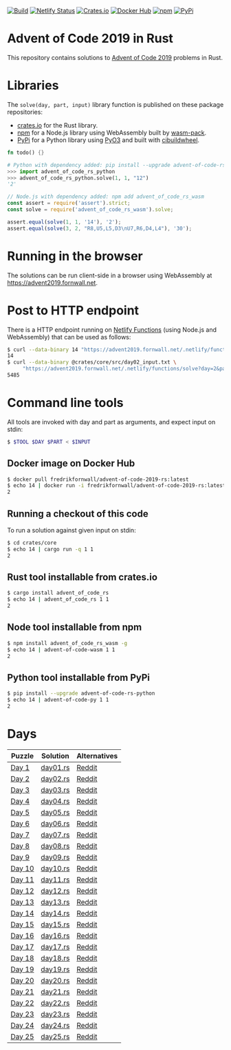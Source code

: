 [![Build](https://github.com/fornwall/advent-of-code-2019-rs/workflows/Github%20CI/badge.svg)](https://github.com/fornwall/advent-of-code-2019-rs/actions?query=workflow%3A%22Github+CI%22)
[![Netlify Status](https://api.netlify.com/api/v1/badges/8cb47a76-7cd7-4545-9f10-56ba075c8e41/deploy-status)](https://app.netlify.com/sites/mystifying-blackwell-9e705f/deploys)
[![Crates.io](https://img.shields.io/crates/v/advent_of_code_rs.svg)](https://crates.io/crates/advent_of_code_rs)
[![Docker Hub](https://img.shields.io/docker/v/fredrikfornwall/advent-of-code-2019-rs.svg?label=docker)](https://hub.docker.com/repository/docker/fredrikfornwall/advent-of-code-2019-rs/)
[![npm](https://img.shields.io/npm/v/advent_of_code_rs_wasm.svg)](https://www.npmjs.com/package/advent_of_code_rs_wasm)
[![PyPi](https://img.shields.io/pypi/v/advent-of-code-rs-python.svg)](https://pypi.org/project/advent-of-code-rs-python/)

# Advent of Code 2019 in Rust
This repository contains solutions to [Advent of Code 2019](https://adventofcode.com/2019) problems in Rust.

# Libraries
The `solve(day, part, input)` library function is published on these package repositories:

- [crates.io](https://crates.io/crates/advent_of_code_rs) for the Rust library.
- [npm](https://www.npmjs.com/package/advent_of_code_rs_wasm) for a Node.js library using WebAssembly built by [wasm-pack](https://rustwasm.github.io/wasm-pack/).
- [PyPi](https://pypi.org/project/advent-of-code-rs-python) for a Python library using [PyO3](https://pyo3.rs/) and built with [cibuildwheel](https://cibuildwheel.readthedocs.io/).

```rust
fn todo() {}
```

```python
# Python with dependency added: pip install --upgrade advent-of-code-rs-python
>>> import advent_of_code_rs_python
>>> advent_of_code_rs_python.solve(1, 1, "12")
'2'
```

```js
// Node.js with dependency added: npm add advent_of_code_rs_wasm
const assert = require('assert').strict;
const solve = require('advent_of_code_rs_wasm').solve;

assert.equal(solve(1, 1, '14'), '2');
assert.equal(solve(3, 2, "R8,U5,L5,D3\nU7,R6,D4,L4"), '30');
```

# Running in the browser
The solutions can be run client-side in a browser using WebAssembly at https://advent2019.fornwall.net.

# Post to HTTP endpoint
There is a HTTP endpoint running on [Netlify Functions](https://www.netlify.com/products/functions/) (using Node.js and WebAssembly) that can be used as follows:

```sh
$ curl --data-binary 14 "https://advent2019.fornwall.net/.netlify/functions/solve?day=1&part=1"
14
$ curl --data-binary @crates/core/src/day02_input.txt \
     "https://advent2019.fornwall.net/.netlify/functions/solve?day=2&part=2"
5485
```

# Command line tools
All tools are invoked with day and part as arguments, and expect input on stdin:

```sh
$ $TOOL $DAY $PART < $INPUT
```

## Docker image on Docker Hub
```sh
$ docker pull fredrikfornwall/advent-of-code-2019-rs:latest
$ echo 14 | docker run -i fredrikfornwall/advent-of-code-2019-rs:latest 1 1
2
```

## Running a checkout of this code
To run a solution against given input on stdin:

```sh
$ cd crates/core
$ echo 14 | cargo run -q 1 1
2
```

## Rust tool installable from crates.io
```sh
$ cargo install advent_of_code_rs
$ echo 14 | advent_of_code_rs 1 1
2
```

## Node tool installable from npm
```sh
$ npm install advent_of_code_rs_wasm -g
$ echo 14 | advent-of-code-wasm 1 1
2
```

## Python tool installable from PyPi
```sh
$ pip install --upgrade advent-of-code-rs-python
$ echo 14 | advent-of-code-py 1 1
2
```

# Days
| Puzzle                                         | Solution                     | Alternatives |
| ---------------------------------------------- | ---------------------------- | ------------ |
| [Day 1](https://adventofcode.com/2019/day/1)   | [day01.rs](crates/core/src/day01.rs) | [Reddit](https://www.reddit.com/r/adventofcode/comments/e4axxe/2019_day_1_solutions/)
| [Day 2](https://adventofcode.com/2019/day/2)   | [day02.rs](crates/core/src/day02.rs) | [Reddit](https://www.reddit.com/r/adventofcode/comments/e4u0rw/2019_day_2_solutions/)
| [Day 3](https://adventofcode.com/2019/day/3)   | [day03.rs](crates/core/src/day03.rs) | [Reddit](https://www.reddit.com/r/adventofcode/comments/e5bz2w/2019_day_3_solutions/)
| [Day 4](https://adventofcode.com/2019/day/4)   | [day04.rs](crates/core/src/day04.rs) | [Reddit](https://www.reddit.com/r/adventofcode/comments/e5u5fv/2019_day_4_solutions/)
| [Day 5](https://adventofcode.com/2019/day/5)   | [day05.rs](crates/core/src/day05.rs) | [Reddit](https://www.reddit.com/r/adventofcode/comments/e6carb/2019_day_5_solutions/)
| [Day 6](https://adventofcode.com/2019/day/6)   | [day06.rs](crates/core/src/day06.rs) | [Reddit](https://www.reddit.com/r/adventofcode/comments/e6tyva/2019_day_6_solutions/)
| [Day 7](https://adventofcode.com/2019/day/7)   | [day07.rs](crates/core/src/day07.rs) | [Reddit](https://www.reddit.com/r/adventofcode/comments/e7a4nj/2019_day_7_solutions/)
| [Day 8](https://adventofcode.com/2019/day/8)   | [day08.rs](crates/core/src/day08.rs) | [Reddit](https://www.reddit.com/r/adventofcode/comments/e7pkmt/2019_day_8_solutions/)
| [Day 9](https://adventofcode.com/2019/day/9)   | [day09.rs](crates/core/src/day09.rs) | [Reddit](https://www.reddit.com/r/adventofcode/comments/e85b6d/2019_day_9_solutions/)
| [Day 10](https://adventofcode.com/2019/day/10) | [day10.rs](crates/core/src/day10.rs) | [Reddit](https://www.reddit.com/r/adventofcode/comments/e8m1z3/2019_day_10_solutions/)
| [Day 11](https://adventofcode.com/2019/day/11) | [day11.rs](crates/core/src/day11.rs) | [Reddit](https://www.reddit.com/r/adventofcode/comments/e92jm2/2019_day_11_solutions/)
| [Day 12](https://adventofcode.com/2019/day/12) | [day12.rs](crates/core/src/day12.rs) | [Reddit](https://www.reddit.com/r/adventofcode/comments/e9j0ve/2019_day_12_solutions/)
| [Day 13](https://adventofcode.com/2019/day/13) | [day13.rs](crates/core/src/day13.rs) | [Reddit](https://www.reddit.com/r/adventofcode/comments/e9zgse/2019_day_13_solutions/)
| [Day 14](https://adventofcode.com/2019/day/14) | [day14.rs](crates/core/src/day14.rs) | [Reddit](https://www.reddit.com/r/adventofcode/comments/eafj32/2019_day_14_solutions/)
| [Day 15](https://adventofcode.com/2019/day/15) | [day15.rs](crates/core/src/day15.rs) | [Reddit](https://www.reddit.com/r/adventofcode/comments/eaurfo/2019_day_15_solutions/)
| [Day 16](https://adventofcode.com/2019/day/16) | [day16.rs](crates/core/src/day16.rs) | [Reddit](https://www.reddit.com/r/adventofcode/comments/ebai4g/2019_day_16_solutions/)
| [Day 17](https://adventofcode.com/2019/day/17) | [day17.rs](crates/core/src/day17.rs) | [Reddit](https://www.reddit.com/r/adventofcode/comments/ebr7dg/2019_day_17_solutions/)
| [Day 18](https://adventofcode.com/2019/day/18) | [day18.rs](crates/core/src/day18.rs) | [Reddit](https://www.reddit.com/r/adventofcode/comments/ec8090/2019_day_18_solutions/)
| [Day 19](https://adventofcode.com/2019/day/19) | [day19.rs](crates/core/src/day19.rs) | [Reddit](https://www.reddit.com/r/adventofcode/comments/ecogl3/2019_day_19_solutions/)
| [Day 20](https://adventofcode.com/2019/day/20) | [day20.rs](crates/core/src/day20.rs) | [Reddit](https://www.reddit.com/r/adventofcode/comments/ed5ei2/2019_day_20_solutions/)
| [Day 21](https://adventofcode.com/2019/day/21) | [day21.rs](crates/core/src/day21.rs) | [Reddit](https://www.reddit.com/r/adventofcode/comments/edll5a/2019_day_21_solutions/)
| [Day 22](https://adventofcode.com/2019/day/22) | [day22.rs](crates/core/src/day22.rs) | [Reddit](https://www.reddit.com/r/adventofcode/comments/ee0rqi/2019_day_22_solutions/)
| [Day 23](https://adventofcode.com/2019/day/23) | [day23.rs](crates/core/src/day23.rs) | [Reddit](https://www.reddit.com/r/adventofcode/comments/eefva8/2019_day_23_solutions/)
| [Day 24](https://adventofcode.com/2019/day/24) | [day24.rs](crates/core/src/day24.rs) | [Reddit](https://www.reddit.com/r/adventofcode/comments/eewjtt/2019_day_24_solutions/)
| [Day 25](https://adventofcode.com/2019/day/25) | [day25.rs](crates/core/src/day25.rs) | [Reddit](https://www.reddit.com/r/adventofcode/comments/efca4m/2019_day_25_solutions/)
